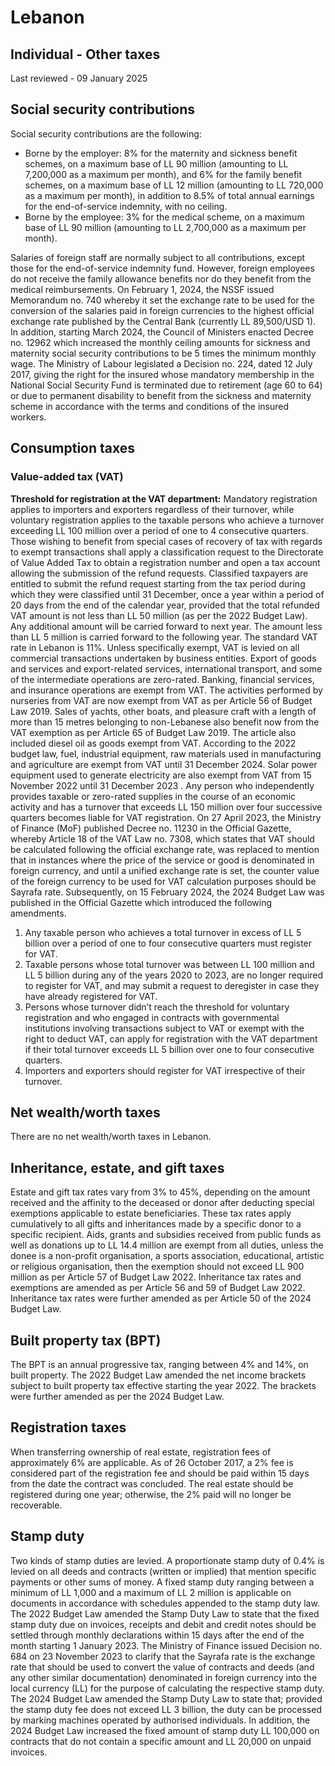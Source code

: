 # Lebanon
## Individual - Other taxes
Last reviewed - 09 January 2025
## Social security contributions
Social security contributions are the following:
  * Borne by the employer: 8% for the maternity and sickness benefit schemes, on a maximum base of LL 90 million (amounting to LL 7,200,000 as a maximum per month), and 6% for the family benefit schemes, on a maximum base of LL 12 million (amounting to LL 720,000 as a maximum per month), in addition to 8.5% of total annual earnings for the end-of-service indemnity, with no ceiling.
  * Borne by the employee: 3% for the medical scheme, on a maximum base of LL 90 million (amounting to LL 2,700,000 as a maximum per month).


Salaries of foreign staff are normally subject to all contributions, except those for the end-of-service indemnity fund. However, foreign employees do not receive the family allowance benefits nor do they benefit from the medical reimbursements.
On February 1, 2024, the NSSF issued Memorandum no. 740 whereby it set the exchange rate to be used for the conversion of the salaries paid in foreign currencies to the highest official exchange rate published by the Central Bank (currently LL 89,500/USD 1). 
In addition, starting March 2024, the Council of Ministers enacted Decree no. 12962 which increased the monthly ceiling amounts for sickness and maternity social security contributions to be 5 times the minimum monthly wage. 
The Ministry of Labour legislated a Decision no. 224, dated 12 July 2017, giving the right for the insured whose mandatory membership in the National Social Security Fund is terminated due to retirement (age 60 to 64) or due to permanent disability to benefit from the sickness and maternity scheme in accordance with the terms and conditions of the insured workers.
## Consumption taxes
### **Value-added tax (VAT)**
**Threshold for registration at the VAT department:**
Mandatory registration applies to importers and exporters regardless of their turnover, while voluntary registration applies to the taxable persons who achieve a turnover exceeding LL 100 million over a period of one to 4 consecutive quarters.
Those wishing to benefit from special cases of recovery of tax with regards to exempt transactions shall apply a classification request to the Directorate of Value Added Tax to obtain a registration number and open a tax account allowing the submission of the refund requests.
Classified taxpayers are entitled to submit the refund request starting from the tax period during which they were classified until 31 December, once a year within a period of 20 days from the end of the calendar year, provided that the total refunded VAT amount is not less than LL 50 million (as per the 2022 Budget Law). Any additional amount will be carried forward to next year. The amount less than LL 5 million is carried forward to the following year.
The standard VAT rate in Lebanon is 11%. Unless specifically exempt, VAT is levied on all commercial transactions undertaken by business entities. Export of goods and services and export-related services, international transport, and some of the intermediate operations are zero-rated. Banking, financial services, and insurance operations are exempt from VAT.
The activities performed by nurseries from VAT are now exempt from VAT as per Article 56 of Budget Law 2019.
Sales of yachts, other boats, and pleasure craft with a length of more than 15 metres belonging to non-Lebanese also benefit now from the VAT exemption as per Article 65 of Budget Law 2019. The article also included diesel oil as goods exempt from VAT.
According to the 2022 budget law, fuel, industrial equipment, raw materials used in manufacturing and agriculture are exempt from VAT until 31 December 2024. Solar power equipment used to generate electricity are also exempt from VAT from 15 November 2022 until 31 December 2023 .
Any person who independently provides taxable or zero-rated supplies in the course of an economic activity and has a turnover that exceeds LL 150 million over four successive quarters becomes liable for VAT registration.
On 27 April 2023, the Ministry of Finance (MoF) published Decree no. 11230 in the Official Gazette, whereby Article 18 of the VAT Law no. 7308, which states that VAT should be calculated following the official exchange rate, was replaced to mention that in instances where the price of the service or good is denominated in foreign currency, and until a unified exchange rate is set, the counter value of the foreign currency to be used for VAT calculation purposes should be Sayrafa rate. 
Subsequently, on 15 February 2024, the 2024 Budget Law was published in the Official Gazette which introduced the following amendments. 
  1. Any taxable person who achieves a total turnover in excess of LL 5 billion over a period of one to four consecutive quarters must register for VAT. 
  2. Taxable persons whose total turnover was between LL 100 million and LL 5 billion during any of the years 2020 to 2023, are no longer required to register for VAT, and may submit a request to deregister in case they have already registered for VAT. 
  3. Persons whose turnover didn’t reach the threshold for voluntary registration and who engaged in contracts with governmental institutions involving transactions subject to VAT or exempt with the right to deduct VAT, can apply for registration with the VAT department if their total turnover exceeds LL 5 billion over one to four consecutive quarters.
  4. Importers and exporters should register for VAT irrespective of their turnover.


## Net wealth/worth taxes
There are no net wealth/worth taxes in Lebanon.
## Inheritance, estate, and gift taxes
Estate and gift tax rates vary from 3% to 45%, depending on the amount received and the affinity to the deceased or donor after deducting special exemptions applicable to estate beneficiaries. These tax rates apply cumulatively to all gifts and inheritances made by a specific donor to a specific recipient.
Aids, grants and subsidies received from public funds as well as donations up to LL 14.4 million are exempt from all duties, unless the donee is a non-profit organisation, a sports association, educational, artistic or religious organisation, then the exemption should not exceed LL 900 million as per Article 57 of Budget Law 2022. 
Inheritance tax rates and exemptions are amended as per Article 56 and 59 of Budget Law 2022. 
Inheritance tax rates were further amended as per Article 50 of the 2024 Budget Law. 
## Built property tax (BPT)
The BPT is an annual progressive tax, ranging between 4% and 14%, on built property.
The 2022 Budget Law amended the net income brackets subject to built property tax effective starting the year 2022. The brackets were further amended as per the 2024 Budget Law. 
## Registration taxes
When transferring ownership of real estate, registration fees of approximately 6% are applicable. As of 26 October 2017, a 2% fee is considered part of the registration fee and should be paid within 15 days from the date the contract was concluded. The real estate should be registered during one year; otherwise, the 2% paid will no longer be recoverable.
## Stamp duty
Two kinds of stamp duties are levied. A proportionate stamp duty of 0.4% is levied on all deeds and contracts (written or implied) that mention specific payments or other sums of money. A fixed stamp duty ranging between a minimum of LL 1,000 and a maximum of LL 2 million is applicable on documents in accordance with schedules appended to the stamp duty law.
The 2022 Budget Law amended the Stamp Duty Law to state that the fixed stamp duty due on invoices, receipts and debit and credit notes should be settled through monthly declarations within 15 days after the end of the month starting 1 January 2023. 
The Ministry of Finance issued Decision no. 684 on 23 November 2023 to clarify that the Sayrafa rate is the exchange rate that should be used to convert the value of contracts and deeds (and any other similar documentation) denominated in foreign currency into the local currency (LL) for the purpose of calculating the respective stamp duty.
The 2024 Budget Law amended the Stamp Duty Law to state that; provided the stamp duty fee does not exceed LL 3 billion, the duty can be processed by marking machines operated by authorised individuals. 
In addition, the 2024 Budget Law increased the fixed amount of stamp duty LL 100,000 on contracts that do not contain a specific amount and LL 20,000 on unpaid invoices. 
